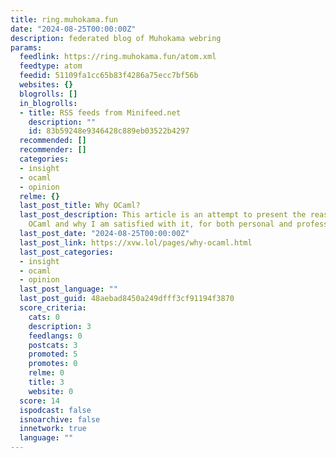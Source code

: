 ```yaml
---
title: ring.muhokama.fun
date: "2024-08-25T00:00:00Z"
description: federated blog of Muhokama webring
params:
  feedlink: https://ring.muhokama.fun/atom.xml
  feedtype: atom
  feedid: 51109fa1cc65b83f4286a75ecc7bf56b
  websites: {}
  blogrolls: []
  in_blogrolls:
  - title: RSS feeds from Minifeed.net
    description: ""
    id: 83b59248e9346428c889eb03522b4297
  recommended: []
  recommender: []
  categories:
  - insight
  - ocaml
  - opinion
  relme: {}
  last_post_title: Why OCaml?
  last_post_description: This article is an attempt to present the reasons why I chose
    OCaml and why I am satisfied with it, for both personal and professional projects.
  last_post_date: "2024-08-25T00:00:00Z"
  last_post_link: https://xvw.lol/pages/why-ocaml.html
  last_post_categories:
  - insight
  - ocaml
  - opinion
  last_post_language: ""
  last_post_guid: 48aebad8450a249dfff3cf91194f3870
  score_criteria:
    cats: 0
    description: 3
    feedlangs: 0
    postcats: 3
    promoted: 5
    promotes: 0
    relme: 0
    title: 3
    website: 0
  score: 14
  ispodcast: false
  isnoarchive: false
  innetwork: true
  language: ""
---
```

